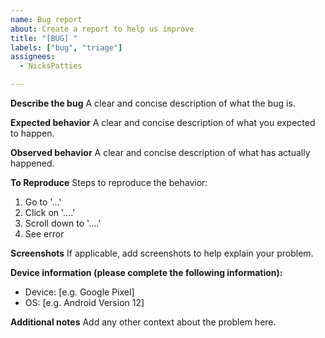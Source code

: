 ```yaml
---
name: Bug report
about: Create a report to help us improve
title: "[BUG] "
labels: ["bug", "triage"]
assignees:
  - NicksPatties

---
```


**Describe the bug**
A clear and concise description of what the bug is.

**Expected behavior**
A clear and concise description of what you expected to happen.

**Observed behavior**
A clear and concise description of what has actually happened.

**To Reproduce**
Steps to reproduce the behavior:
1. Go to '...'
2. Click on '....'
3. Scroll down to '....'
4. See error

**Screenshots**
If applicable, add screenshots to help explain your problem.

**Device information (please complete the following information):**
 - Device: [e.g. Google Pixel]
 - OS: [e.g. Android Version 12]

**Additional notes**
Add any other context about the problem here.
